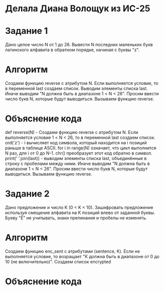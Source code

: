 # Делала Диана Волощук из ИС-25
# Задание 1
Дано целое число N от 1 до 26. Вывести N последних маленьких букв латинского алфавита в обратном порядке, начиная с буквы "z".
# Алгоритм
Cоздаем функцию reverse с атрибутом N. Если выполняется условие, то в переменной last создаем список.  Выводим элементы списка last. Иначе выводим "N должна быть в диапазоне 1 < N < 26". Просим ввести число букв N, которые будут выводиться. Вызываем функцию reverse.
# Объяснение кода
def reverse(N) - Cоздаем функцию reverse с атрибутом N. Если выполняется условие 1 < N < 26, то в переменной last создаем список. ord('z') - i вычисляет код символа, который находится на i позиций раньше в таблице ASCII. for i in range(N) означает, что цикл выполнится N раз, для i от 0 до N-1. chr() преобразует этот код обратно в символ. print(' '.join(last)) - выводим элементы списка last, объединённые в строку с пробелами между ними. Иначе выводим "N должна быть в диапазоне 1 < N < 26". Просим ввести число букв N, которые будут выводиться. Вызываем функцию reverse.
# Задание 2
Дано предложение и число K (0 < K < 10). Зашифровать предложение используя смещение алфавита на K позиций влево от заданной буквы. Букву "Ё" не учитывать, знаки препинания и пробелы не изменять.
# Алгоритм
Создаем функцию enc_sent с атрибутами (sentence, K).  Если не выполняется условие, то возращает "К должна быть в диапазоне от 0 до 10 (не включительно)". Создаем список encrypted
# Объяснение кода
